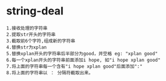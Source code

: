 # string-deal
    1.接收处理的字符串 
    2.提取str开头的字符串 
    3.截取前6个字符,组成新的字符串  
    4.替换str为xplan   
    5.替换xplan开头的字符串后半部分为good，并空格 eg: "xplan good"   
    6.每一个xplan开头的字符串前面添加i hope, 如"i hope xplan good"   
    7.将上面的字符串每一个含有"i hope xplan good"后面添加":"   
    8.将上面的字符串以 ： 分隔符截取出来。

